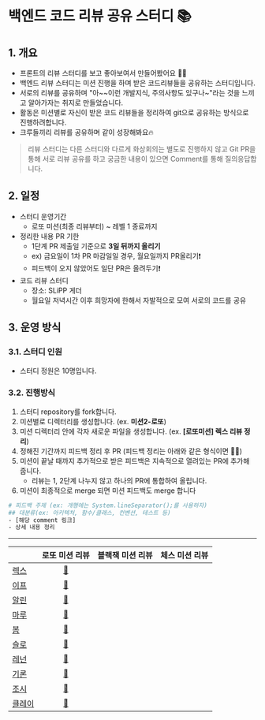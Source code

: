 # 백엔드 코드 리뷰 공유 스터디 📚

## 1. 개요
- 프론트의 리뷰 스터디를 보고 좋아보여서 만들어봤어요 👍🏻
- 백엔드 리뷰 스터디는 미션 진행을 하며 받은 코드리뷰들을 공유하는 스터디입니다.
- 서로의 리뷰를 공유하며 "아~~이런 개발지식, 주의사항도 있구나~"라는 것을 느끼고 알아가자는 취지로 만들었습니다.
- 활동은 미션별로 자신이 받은 코드 리뷰들을 정리하여 git으로 공유하는 방식으로 진행하려합니다.
- 크루들끼리 리뷰를 공유하며 같이 성장해봐요🔥

>  리뷰 스터디는 다른 스터디와 다르게 화상회의는 별도로 진행하지 않고 Git PR을 통해 서로 리뷰 공유를 하고 궁금한 내용이 있으면 Comment를 통해 질의응답합니다.

## 2. 일정

- 스터디 운영기간
  - 로또 미션(최종 리뷰부터) ~ 레벨 1 종료까지
- 정리한 내용 PR 기한
  - 1단계 PR 제출일 기준으로 **3일 뒤까지 올리기**
  - ex) 금요일이 1차 PR 마감일일 경우, 월요일까지 PR올리기❗️
  - 피드백이 오지 않았어도 일단 PR은 올려두기❗️
- 코드 리뷰 스터디
  - 장소: SLiPP 게더
  - 월요일 저녁시간 이후 희망자에 한해서 자발적으로 모여 서로의 코드를 공유

## 3. 운영 방식
### 3.1. 스터디 인원
- 스터디 정원은 10명입니다.

### 3.2. 진행방식
1. 스터디 repository를 fork합니다.
2. 미션별로 디렉터리를 생성합니다. (ex. **미션2-로또**)
3. 미션 디렉터리 안에 각자 새로운 파일을 생성합니다. (ex. **[로또미션] 렉스 리뷰 정리**)
4. 정해진 기간까지 피드백 정리 후 PR (피드백 정리는 아래와 같은 형식이면 👍🏻)
5. 미션이 끝날 때까지 추가적으로 받은 피드백은 지속적으로 열려있는 PR에 추가해 줍니다. 
   - 리뷰는 1, 2단계 나누지 않고 하나의 PR에 통합하여 올립니다.
6. 미션이 최종적으로 merge 되면 미션 피드백도 merge 합니다

```bash
# 피드백 주제 (ex: 개행에는 System.lineSeparator();를 사용하자)
## 대분류(ex: 아키텍처, 함수/클래스, 컨벤션, 테스트 등)
- [해당 comment 링크]
- 상세 내용 정리
```

<hr>


|                                           |                                                                                                                                          로또 미션 리뷰                                                                                                                                           | 블랙잭 미션 리뷰 | 체스 미션 리뷰 |
|-------------------------------------------|:-------------------------------------------------------------------------------------------------------------------------------------------------------------------------------------------------------------------------------------------------------------------------------------------:|:---------:|:--------:|
| [렉스](https://github.com/Seongwon97)       |     [🔗](https://github.com/woowacourse-study/2022-back-end-code-review-study/blob/main/%5BMission2%5D%20%EB%A1%9C%EB%98%90%20%EB%AF%B8%EC%85%98/%5B%EB%A1%9C%EB%98%90%20%EB%AF%B8%EC%85%98%5D%20%EB%A0%89%EC%8A%A4%20%EC%B5%9C%EC%A2%85%20%EB%A6%AC%EB%B7%B0%20%EC%A0%95%EB%A6%AC.md)      |           |          |
| [이프](https://github.com/sinb57)           |       [🔗](https://github.com/woowacourse-study/2022-back-end-code-review-study/tree/main/%5BMission2%5D%20%EB%A1%9C%EB%98%90%20%EB%AF%B8%EC%85%98/%5B%EB%A1%9C%EB%98%90%20%EB%AF%B8%EC%85%98%5D%20%EC%9D%B4%ED%94%84%20%EC%B5%9C%EC%A2%85%20%EB%A6%AC%EB%B7%B0%20%EC%A0%95%EB%A6%AC)       |           |          |
| [알린](https://github.com/OzRagwort)        |     [🔗](https://github.com/woowacourse-study/2022-back-end-code-review-study/blob/main/%5BMission2%5D%20%EB%A1%9C%EB%98%90%20%EB%AF%B8%EC%85%98/%5B%EB%A1%9C%EB%98%90%20%EB%AF%B8%EC%85%98%5D%20%EC%95%8C%EB%A6%B0%20%EC%B5%9C%EC%A2%85%20%EB%A6%AC%EB%B7%B0%20%EC%A0%95%EB%A6%AC.md)      |           |          |
| [마루](https://github.com/chawani)          |     [🔗](https://github.com/woowacourse-study/2022-back-end-code-review-study/blob/main/%5BMission2%5D%20%EB%A1%9C%EB%98%90%20%EB%AF%B8%EC%85%98/%5B%EB%A1%9C%EB%98%90%20%EB%AF%B8%EC%85%98%5D%20%EB%A7%88%EB%A3%A8%201%EB%8B%A8%EA%B3%84%20%EB%A6%AC%EB%B7%B0%20%EC%A0%95%EB%A6%AC.md)     |           |          |
| [봄](https://github.com/JangBomi)          |          [🔗](https://github.com/woowacourse-study/2022-back-end-code-review-study/blob/main/%5BMission2%5D%20%EB%A1%9C%EB%98%90%20%EB%AF%B8%EC%85%98/%5B%EB%A1%9C%EB%98%90%20%EB%AF%B8%EC%85%98%5D%20%EB%B4%84%20%EC%B5%9C%EC%A2%85%20%EB%A6%AC%EB%B7%B0%20%EC%A0%95%EB%A6%AC.md)          |           |          |
| [슬로](https://github.com/hanull)           |     [🔗](https://github.com/woowacourse-study/2022-back-end-code-review-study/blob/main/%5BMission2%5D%20%EB%A1%9C%EB%98%90%20%EB%AF%B8%EC%85%98/%5B%EB%A1%9C%EB%98%90%20%EB%AF%B8%EC%85%98%5D%20%EC%8A%AC%EB%A1%9C%20%EC%B5%9C%EC%A2%85%20%EB%A6%AC%EB%B7%B0%20%EC%A0%95%EB%A6%AC.md)      |           |          |
| [레넌](https://github.com/brorae)           |     [🔗](https://github.com/woowacourse-study/2022-back-end-code-review-study/blob/main/%5BMission2%5D%20%EB%A1%9C%EB%98%90%20%EB%AF%B8%EC%85%98/%5B%EB%A1%9C%EB%98%90%20%EB%AF%B8%EC%85%98%5D%20%EB%A0%88%EB%84%8C%20%EC%B5%9C%EC%A2%85%20%EB%A6%AC%EB%B7%B0%20%EC%A0%95%EB%A6%AC.md)      |           |          |
| [기론](https://github.com/Gyuchool)         |     [🔗](https://github.com/woowacourse-study/2022-back-end-code-review-study/blob/main/%5BMission2%5D%20%EB%A1%9C%EB%98%90%20%EB%AF%B8%EC%85%98/%5B%EB%A1%9C%EB%98%90%20%EB%AF%B8%EC%85%98%5D%20%EA%B8%B0%EB%A1%A0%20%EC%B5%9C%EC%A2%85%20%EB%A6%AC%EB%B7%B0%20%EC%A0%95%EB%A6%AC.md)      |           |          |
| [조시](https://github.com/hyunrrr)          |     [🔗](https://github.com/woowacourse-study/2022-back-end-code-review-study/blob/main/%5BMission2%5D%20%EB%A1%9C%EB%98%90%20%EB%AF%B8%EC%85%98/%5B%EB%A1%9C%EB%98%90%20%EB%AF%B8%EC%85%98%5D%20%EC%A1%B0%EC%8B%9C%20%EC%B5%9C%EC%A2%85%20%EB%A6%AC%EB%B7%B0%20%EC%A0%95%EB%A6%AC.md)      |           |          |
| [클레이](https://github.com/yangdongjue5510) | [🔗](https://github.com/woowacourse-study/2022-back-end-code-review-study/blob/main/%5BMission2%5D%20%EB%A1%9C%EB%98%90%20%EB%AF%B8%EC%85%98/%5B%EB%A1%9C%EB%98%90%20%EB%AF%B8%EC%85%98%5D%20%ED%81%B4%EB%A0%88%EC%9D%B4%20%EC%B5%9C%EC%A2%85%20%EB%A6%AC%EB%B7%B0%20%EC%A0%95%EB%A6%AC.md) |           |          |

